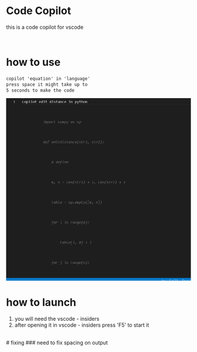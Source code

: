 # Code Copilot 
this is a code copilot for vscode 

<br>

# how to use 
```
copilot 'equation' in 'language' 
press space it might take up to 
5 seconds to make the code  
```
<img src="./Resources/img1.PNG">

<br>

# how to launch 
1. you will need the vscode - insiders 
2. after opening it in vscode - insiders press 'F5' to start it

<br>
# fixing
### need to fix spacing on output
